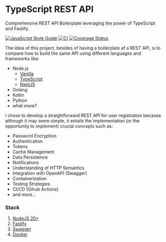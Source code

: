 # TypeScript REST API

Comprehensive REST API Boilerplate leveraging the power of TypeScript and Fastify.

[![JavaScript Style Guide](https://img.shields.io/badge/code_style-standard-brightgreen.svg)](https://standardjs.com)
[![CI](https://github.com/ikaromarlon/ts-api/actions/workflows/main.yml/badge.svg?branch=main)](https://github.com/ikaromarlon/ts-api/actions/workflows/main.yml)
[![Coverage Status](https://coveralls.io/repos/github/ikaromarlon/ts-api/badge.svg?branch=main)](https://coveralls.io/github/ikaromarlon/ts-api?branch=main)

The ideia of this project, besides of having a boilerplate af a REST API, is to compare how to build the same API using different languages and frameworks like:

- Node.js
  - [Vanilla](https://github.com/ikaromarlon/node-api)
  - [TypeScript](https://github.com/ikaromarlon/ts-api)
  - [NestJS](https://github.com/ikaromarlon/nest-api)
- Golang
- Kotlin
- Python
- what more?

I chose to develop a straightforward REST API for user registration because although it may seem simple, it entails the implementation (or the opportunity to implement) crucial concepts such as:

- Password Encryption
- Authentication
- Tokens
- Cache Management
- Data Persistence
- Notifications
- Understanding of HTTP Semantics
- Integration with OpenAPI (Swagger)
- Containerization
- Testing Strategies
- CI/CD (Gihub Actions)
- and more...

<!-- Put your application diagram bellow -->
<!-- ![](docs/image.png) -->

### Stack
1. [NodeJS 20+](https://nodejs.org/dist/latest-v20.x/docs/api/)
2. [Fastify](https://www.fastify.io/)
3. [Swagger](https://swagger.io/)
4. [Docker](https://www.docker.com/)